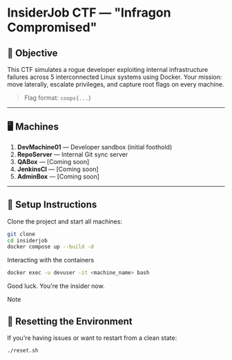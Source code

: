 # InsiderJob CTF — "Infragon Compromised"

## 🎯 Objective

This CTF simulates a rogue developer exploiting internal infrastructure failures across 5 interconnected Linux systems using Docker. Your mission: move laterally, escalate privileges, and capture root flags on every machine.

> Flag format: `coops{...}`

---

## 🖥️ Machines

1. **DevMachine01** — Developer sandbox (initial foothold)
2. **RepoServer** — Internal Git sync server
3. **QABox** — [Coming soon]
4. **JenkinsCI**  — [Coming soon]
5. **AdminBox**  — [Coming soon]

---

## 🚀 Setup Instructions

Clone the project and start all machines:

```bash
git clone 
cd insiderjob
docker compose up --build -d
```
Interacting with the containers 

```bash
docker exec -u devuser -it <machine_name> bash
```
Good luck. You're the insider now.

>[!NOTE]
> ## 🔄 Resetting the Environment
>If you're having issues or want to restart from a clean state:

```bash
./reset.sh
```
